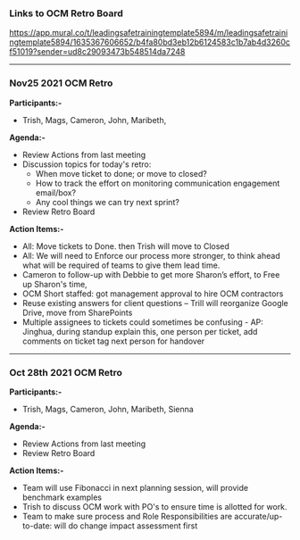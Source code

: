 ### Links to OCM Retro Board
https://app.mural.co/t/leadingsafetrainingtemplate5894/m/leadingsafetrainingtemplate5894/1635367606652/b4fa80bd3eb12b6124583c1b7ab4d3260cf51019?sender=ud8c29093473b548514da7248

---
### **Nov25 2021 OCM Retro** 

**Participants:-**
- Trish,  Mags, Cameron, John, Maribeth,

**Agenda:-**
- Review Actions from last meeting
- Discussion topics for today's retro:
  - When move ticket to done; or move to closed?
  - How to track the effort on monitoring communication engagement email/box?
  - Any cool things we can try next sprint?
- Review Retro Board 

**Action Items:-** 
- All: Move tickets to Done. then Trish will move to Closed
- All: We will need to Enforce our process more stronger, to think ahead what will be required of teams to give them lead time.
- Cameron to follow-up with Debbie to get more Sharon’s effort, to Free up Sharon's time, 
- OCM Short staffed: got management approval to hire OCM contractors
- Reuse existing answers for client questions – Trill will reorganize Google Drive, move from SharePoints
- Multiple assignees to tickets could sometimes be confusing - AP: Jinghua, during standup explain this, one person per ticket, add comments on ticket tag next person for handover

---
### **Oct 28th 2021 OCM Retro** 

**Participants:-**
- Trish,  Mags, Cameron, John, Maribeth, Sienna

**Agenda:-**
- Review Actions from last meeting
- Review Retro Board 

**Action Items:-** 
- Team will use Fibonacci in next planning session, will provide benchmark examples
- Trish to discuss OCM work with PO's to ensure time is allotted for work. 
- Team to make sure process and Role Responsibilities are accurate/up-to-date: will do change impact assessment first
